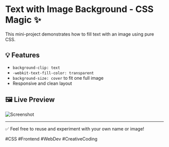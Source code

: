 # Text with Image Background - CSS Magic ✨

This mini-project demonstrates how to fill text with an image using pure CSS.

## 💡 Features
- `background-clip: text`
- `-webkit-text-fill-color: transparent`
- `background-size: cover` to fit one full image
- Responsive and clean layout

## 🖼️ Live Preview
![Screenshot](images/prisha.png)

---

✅ Feel free to reuse and experiment with your own name or image!

#CSS #Frontend #WebDev #CreativeCoding

